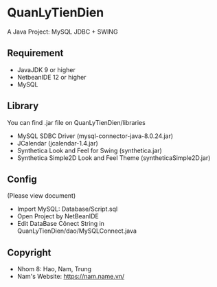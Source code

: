 # QuanLyTienDien

A Java Project: MySQL JDBC + SWING

## Requirement

- JavaJDK 9 or higher
- NetbeanIDE 12 or higher
- MySQL 

## Library

You can find .jar file on QuanLyTienDien/libraries
- MySQL SDBC Driver (mysql-connector-java-8.0.24.jar)
- JCalendar (jcalendar-1.4.jar)
- Synthetica Look and Feel for Swing (synthetica.jar)
- Synthetica Simple2D Look and Feel Theme (syntheticaSimple2D.jar)

## Config
(Please view document)
- Import MySQL: Database/Script.sql
- Open Project by NetBeanIDE
- Edit DataBase Cônect String in QuanLyTienDien/dao/MySQLConnect.java

## Copyright
- Nhom 8: Hao, Nam, Trung
- Nam's Website: https://nam.name.vn/
